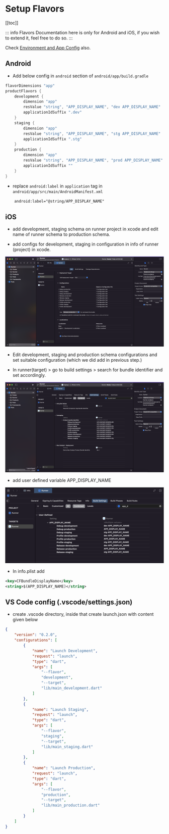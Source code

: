 # Setup Flavors

[[toc]]

::: info
Flavors Documentation here is only for Android and iOS, if you wish to extend it, feel free to do so.
:::

Check [Environment and App Config](../modules/envs.md) also.

## Android
- Add below config in `android` section of `android/app/build.gradle`
```groovy
flavorDimensions "app"
productFlavors {
    development {
        dimension "app"
        resValue "string", "APP_DISPLAY_NAME", "dev APP_DISPLAY_NAME"
        applicationIdSuffix ".dev"
    }
    staging {
        dimension "app"
        resValue "string", "APP_DISPLAY_NAME", "stg APP_DISPLAY_NAME"            
        applicationIdSuffix ".stg"
    }
    production {
        dimension "app"
        resValue "string", "APP_DISPLAY_NAME", "prod APP_DISPLAY_NAME"            
        applicationIdSuffix ""
    }
}
```
- replace `android:label` in `application` tag in `android/app/src/main/AndroidManifest.xml`
```xml
    android:label="@string/APP_DISPLAY_NAME"
```

## iOS
- add development, staging schema on runner project in xcode and edit name of runner schema to production schema.

- add configs for development, staging in configuration in info of runner (project) in xcode.
<img src='../../assets/flavors/iOS/ios_config.png'>

- Edit development, staging and production schema configurations and set suitable configuration (which we did add in previous step.)

- In runner(target) > go to build settings > search for bundle identifier and set accordingly.
<img src='../../assets/flavors/iOS/ios_bundle_identifier.png'>

- add user defined variable APP_DISPLAY_NAME
<img src='../../assets/flavors/iOS/ios_app_display_name.png'>

- In info.plist add
```xml
<key>CFBundleDisplayName</key>
<string>$(APP_DISPLAY_NAME)</string>
```

## VS Code config (.vscode/settings.json)

- create .vscode directory, inside that create launch.json with content given below

```json
{
    "version": "0.2.0",
    "configurations": [
        {
            "name": "Launch Development",
            "request": "launch",
            "type": "dart",
            "args": [
                "--flavor",
                "development",
                "--target",
                "lib/main_development.dart"
            ]
        },
        {
            "name": "Launch Staging",
            "request": "launch",
            "type": "dart",
            "args": [
                "--flavor",
                "staging",
                "--target",
                "lib/main_staging.dart"
            ]
        },
        {
            "name": "Launch Production",
            "request": "launch",
            "type": "dart",
            "args": [
                "--flavor",
                "production",
                "--target",
                "lib/main_production.dart"
            ]
        }
    ]
}
```